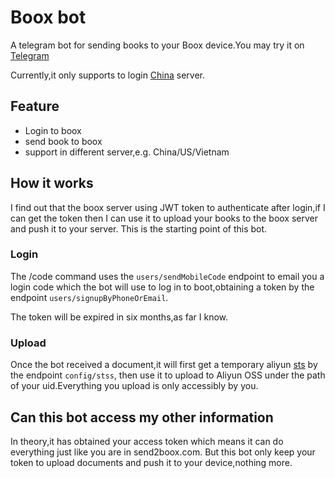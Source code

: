 # Boox bot
A telegram bot for sending books to your Boox device.You may try it on [Telegram](https://t.me/Boox_sync_bot)

Currently,it only supports to login [China](https://send2boox.com/) server.

## Feature

* Login to boox
* send book to boox
* support in different server,e.g. China/US/Vietnam

## How it works

I find out that the boox server using JWT token to authenticate after login,if I can get the token then I can use it to upload your books to the boox server and push it to your server.
This is the starting point of this bot.

### Login

The /code command uses the `users/sendMobileCode` endpoint to email you a login code which the bot will use to log in to boot,obtaining a token by the endpoint `users/signupByPhoneOrEmail`.

The token will be expired in six months,as far I know.

### Upload

Once the bot received a document,it will first get a temporary aliyun [sts](https://help.aliyun.com/document_detail/410749.html) by the endpoint `config/stss`, 
then use it to upload to Aliyun OSS under the path of your uid.Everything you upload is only accessibly by you.


## Can this bot access my other information

In theory,it has obtained your access token which means it can do everything just like you are in send2boox.com.
But this bot only keep your token to upload documents and push it to your device,nothing more.